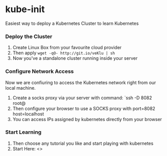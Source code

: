 # kube-init

Easiest way to deploy a Kubernetes Cluster to learn Kubernetes

### Deploy the Cluster

1. Create Linux Box from your favourite cloud provider
2. Then apply `wget -qO- http://git.io/veKlu | sh`
3. Now you've a standalone cluster running inside your server

### Configure Network Access
Now we are confiuring to access the Kubernetes network right from our local machine.

1. Create a socks proxy via your server with command: `ssh -D 8082 root@<your-server-ip>
2. Then configure your browser to use a SOCKS proxy with port=8082 host=localhost
3. You can access IPs assigned by kubernetes directly from your browser

### Start Learning
1. Then choose any tutorial you like and start playing with kubernetes
2. Start Here: <>
